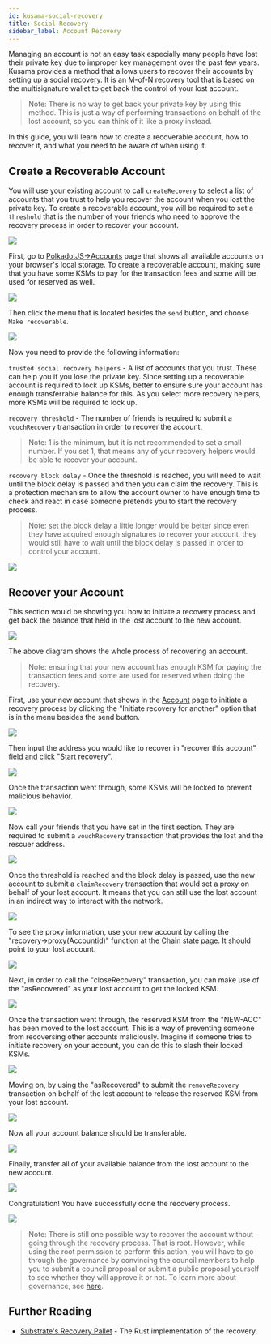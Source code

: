 ```yaml
---
id: kusama-social-recovery
title: Social Recovery
sidebar_label: Account Recovery
---
```


Managing an account is not an easy task especially many people have lost their private key due to
improper key management over the past few years. Kusama provides a method that allows users to
recover their accounts by setting up a social recovery. It is an M-of-N recovery tool that is based
on the multisignature wallet to get back the control of your lost account.

> Note: There is no way to get back your private key by using this method. This is just a way of
> performing transactions on behalf of the lost account, so you can think of it like a proxy
> instead.

In this guide, you will learn how to create a recoverable account, how to recover it, and what you
need to be aware of when using it.

## Create a Recoverable Account

You will use your existing account to call `createRecovery` to select a list of accounts that you
trust to help you recover the account when you lost the private key. To create a recoverable
account, you will be required to set a `threshold` that is the number of your friends who need to
approve the recovery process in order to recover your account.

![](/img/recovery/social-recovery-diag-1.png)

First, go to [PolkadotJS->Accounts](https://polkadot.js.org/apps/#/accounts) page that shows all
available accounts on your browser's local storage. To create a recoverable account, making sure
that you have some KSMs to pay for the transaction fees and some will be used for reserved as well.

![](/img/recovery/social-recovery-1.png)

Then click the menu that is located besides the `send` button, and choose `Make recoverable`.

![](/img/recovery/social-recovery-2.png)

Now you need to provide the following information:

`trusted social recovery helpers` - A list of accounts that you trust. These can help you if you lose the
private key. Since setting up a recoverable account is required to lock up KSMs, better to ensure
sure your account has enough transferrable balance for this. As you select more recovery helpers,
more KSMs will be required to lock up.

`recovery threshold` - The number of friends is required to submit a `vouchRecovery` transaction in
order to recover the account.

> Note: 1 is the minimum, but it is not recommended to set a small number. If you set 1, that means
> any of your recovery helpers would be able to recover your account.

`recovery block delay` - Once the threshold is reached, you will need to wait until the block delay
is passed and then you can claim the recovery. This is a protection mechanism to allow the account
owner to have enough time to check and react in case someone pretends you to start the recovery
process.

> Note: set the block delay a little longer would be better since even they have acquired enough
> signatures to recover your account, they would still have to wait until the block delay is passed
> in order to control your account.

![](/img/recovery/social-recovery-3.png)

## Recover your Account

This section would be showing you how to initiate a recovery process and get back the balance that
held in the lost account to the new account.

![](/img/recovery/social-recovery-diag-2.png)

The above diagram shows the whole process of recovering an account.

> Note: ensuring that your new account has enough KSM for paying the transaction fees and some are
> used for reserved when doing the recovery.

First, use your new account that shows in the [Account](https://polkadot.js.org/apps/#/accounts)
page to initiate a recovery process by clicking the "Initiate recovery for another" option that is
in the menu besides the send button.

![](/img/recovery/social-recovery-4.png)

Then input the address you would like to recover in "recover this account" field and click "Start
recovery".

![](/img/recovery/social-recovery-5.png)

Once the transaction went through, some KSMs will be locked to prevent malicious behavior.

![](/img/recovery/social-recovery-6.png)

Now call your friends that you have set in the first section. They are required to submit a
`vouchRecovery` transaction that provides the lost and the rescuer address.

![](/img/recovery/social-recovery-7.png)

Once the threshold is reached and the block delay is passed, use the new account to submit a
`claimRecovery` transaction that would set a proxy on behalf of your lost account.
It means that you can still use the lost account in an indirect way to interact with the network.

![](/img/recovery/social-recovery-8.png)

To see the proxy information, use your new account by calling the "recovery->proxy(Accountid)"
function at the [Chain state](https://polkadot.js.org/apps/#/chainstate) page. It should point to
your lost account.

![](/img/recovery/social-recovery-9.png)

Next, in order to call the "closeRecovery" transaction, you can make use of the "asRecovered" as
your lost account to get the locked KSM.

![](/img/recovery/social-recovery-10.png)

Once the transaction went through, the reserved KSM from the "NEW-ACC" has been moved to the lost
account. This is a way of preventing someone from recoversing other accounts maliciously. Imagine if
someone tries to initiate recovery on your account, you can do this to slash their locked KSMs.

![](/img/recovery/social-recovery-11.png)

Moving on, by using the "asRecovered" to submit the `removeRecovery` transaction on behalf of the
lost account to release the reserved KSM from your lost account.

![](/img/recovery/social-recovery-12.png)

Now all your account balance should be transferable.

![](/img/recovery/social-recovery-13.png)

Finally, transfer all of your available balance from the lost account to the new account.

![](/img/recovery/social-recovery-14.png)

Congratulation! You have successfully done the recovery process.

![](/img/recovery/social-recovery-15.png)

> Note: There is still one possible way to recover the account without going through the recovery
> process. That is root. However, while using the root permission to perform this action, you will
> have to go through the governance by convincing the council members to help you to submit a
> council proposal or submit a public proposal yourself to see whether they will approve it or not.
> To learn more about governance, see [here](learn-governance).

## Further Reading

- [Substrate's Recovery Pallet](https://github.com/paritytech/substrate/blob/master/frame/recovery/src/lib.rs) -
  The Rust implementation of the recovery.
